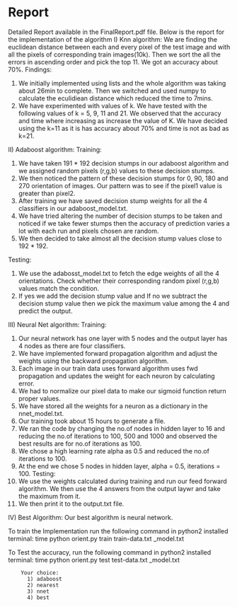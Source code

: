 
# Report
Detailed Report available in the FinalReport.pdf file.
Below is the report for the implementation of the algorithm
I) Knn algorithm:
   We are finding the euclidean distance between each and every pixel of the test image and with all the pixels of corresponding train images(10k).
   Then we sort the all the errors in ascending order and pick the top 11.
   We got an accuracy about 70%.
   Findings:
   1) We initially implemented using lists and the whole algorithm was taking about 26min to complete. Then we switched and used numpy to calculate the eculidiean distance
   which reduced the time to 7mins.
   2) We have experimented with values of k. We have tested with the following values of k = 5, 9, 11 and 21.
   We observed that the accuracy and time where increasing as increase the value of K. We have decided using the k=11 as it is has accuracy about 70% and time is not as bad as k=21.

 II) Adaboost algorithm:
   Training:
   1) We have taken 191 * 192 decision stumps in our adaboost algorithm and we assigned random pixels (r,g,b) values to these decision stumps.
   2) We then noticed the pattern of these decision stumps for 0, 90, 180 and 270 orientation of images. Our pattern was to see if the pixel1 value is greater than pixel2.
   3) After training we have saved decision stump weights for all the 4 classifiers in our adaboost_model.txt.
   4) We have tried altering the number of decision stumps to be taken and noticed if we take fewer stumps then the accuracy of prediction varies a lot with each run and pixels chosen are random.
   5) We then decided to take almost all the decision stump values close  to 192 * 192.

   Testing:
   1) We use the adabosst_model.txt to fetch the edge weights of all the 4 orientations. Check whether their corresponding random pixel (r,g,b) values match the condition.
   2) If yes we add the decision stump value and If no we subtract the decision stump value then we pick the maximum value among the 4 and predict the output.

 III) Neural Net algorithm:
   Training:
   1) Our neural network has one layer with 5 nodes and the output layer has 4 nodes as there are four classifiers.
   2) We have implemented forward propagation algorithm and adjust the weights using the backward propagation algorithm.
   3) Each image in our train data uses forward algorithm uses fwd propagation and updates the weight for each neuron by calculating error.
   4) We had to normalize our pixel data to make our sigmoid function return proper values.
   5) We have stored all the weights for a neuron as a dictionary in the nnet_model.txt.
   6) Our training took about 15 hours to generate a file.
   7) We ran the code by changing the no.of nodes in hidden layer to 16 and reducing the no.of iterations to 100, 500 and 1000 and observed the best results are for no.of iterations as 100.
   8) We chose a high learning rate alpha as 0.5 and reduced the no.of iterations to 100.
   9) At the end we chose 5 nodes in hidden layer, alpha = 0.5, iterations = 100.
   Testing:
   1) We use the weights calculated during training and run our feed forward algorithm. We then use the 4 answers from the output laywr and take the maximum from it.
   2) We then print it to the output.txt file.

 IV) Best Algorithm:
   Our best algorithm is neural network.

 To train the Implementation run the following command in python2 installed terminal:
      time python orient.py train train-data.txt <yourchoice>_model.txt <yourchoice>

 To Test the accuracy, run the following command in python2 installed terminal:
      time python orient.py test test-data.txt <yourchoice>_model.txt <your choice>

        Your choice:
          1) adaboost
          2) nearest
          3) nnet
          4) best
